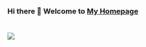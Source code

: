 ### Hi there 👋 Welcome to [My Homepage](https://nxsedson.github.io/)

# ![](https://github-readme-stats.vercel.app/api?username=nxsedson)

<!--
**nxsEdson/nxsEdson** is a ✨ _special_ ✨ repository because its `README.md` (this file) appears on your GitHub profile.

Here are some ideas to get you started:

- 🔭 I’m currently working on ...
- 🌱 I’m currently learning ...
- 👯 I’m looking to collaborate on ...
- 🤔 I’m looking for help with ...
- 💬 Ask me about ...
- 📫 How to reach me: ...
- 😄 Pronouns: ...
- ⚡ Fun fact: ...
-->
